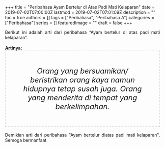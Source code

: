 +++
title = "Peribahasa Ayam Bertelur di Atas Padi Mati Kelaparan"
date = 2019-07-02T07:00:00Z
lastmod = 2019-07-02T07:01:09Z
description = ""
toc = true
authors = []
tags = ["Peribahasa", "Peribahasa A"]
categories = ["Peribahasa"]
series = []
featuredImage = ""
draft = false
+++

<div dir="ltr" style="text-align: left;" trbidi="on"><div style="text-align: justify;">Berikut ini adalah arti dari peribahasa “Ayam bertelur di atas padi mati kelaparan”.</div><br /><div style="text-align: justify;"><b>Artinya:</b></div><div style="border: 2px dashed #ddd; font-size: 24px; height: auto; margin: 0 auto; padding: 50px; text-align: center; width: auto;"><i>Orang yang bersuamikan/ beristrikan orang kaya namun hidupnya tetap susah juga. Orang yang menderita di tempat yang berkelimpahan.</i></div><div style="text-align: justify;"><br /></div><div style="text-align: justify;">Demikian arti dari peribahasa "Ayam bertelur diatas padi mati kelaparan". Semoga bermanfaat.</div></div>
